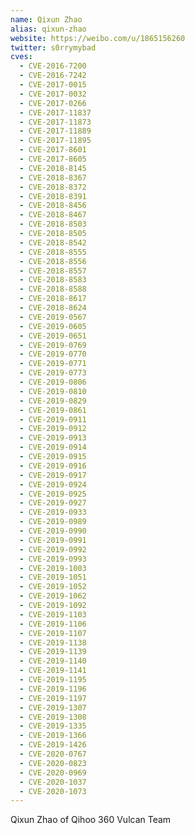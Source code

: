 ```yaml
---
name: Qixun Zhao
alias: qixun-zhao
website: https://weibo.com/u/1865156260
twitter: s0rrymybad
cves:
  - CVE-2016-7200
  - CVE-2016-7242
  - CVE-2017-0015
  - CVE-2017-0032
  - CVE-2017-0266
  - CVE-2017-11837
  - CVE-2017-11873
  - CVE-2017-11889
  - CVE-2017-11895
  - CVE-2017-8601
  - CVE-2017-8605
  - CVE-2018-8145
  - CVE-2018-8367
  - CVE-2018-8372
  - CVE-2018-8391
  - CVE-2018-8456
  - CVE-2018-8467
  - CVE-2018-8503
  - CVE-2018-8505
  - CVE-2018-8542
  - CVE-2018-8555
  - CVE-2018-8556
  - CVE-2018-8557
  - CVE-2018-8583
  - CVE-2018-8588
  - CVE-2018-8617
  - CVE-2018-8624
  - CVE-2019-0567
  - CVE-2019-0605
  - CVE-2019-0651
  - CVE-2019-0769
  - CVE-2019-0770
  - CVE-2019-0771
  - CVE-2019-0773
  - CVE-2019-0806
  - CVE-2019-0810
  - CVE-2019-0829
  - CVE-2019-0861
  - CVE-2019-0911
  - CVE-2019-0912
  - CVE-2019-0913
  - CVE-2019-0914
  - CVE-2019-0915
  - CVE-2019-0916
  - CVE-2019-0917
  - CVE-2019-0924
  - CVE-2019-0925
  - CVE-2019-0927
  - CVE-2019-0933
  - CVE-2019-0989
  - CVE-2019-0990
  - CVE-2019-0991
  - CVE-2019-0992
  - CVE-2019-0993
  - CVE-2019-1003
  - CVE-2019-1051
  - CVE-2019-1052
  - CVE-2019-1062
  - CVE-2019-1092
  - CVE-2019-1103
  - CVE-2019-1106
  - CVE-2019-1107
  - CVE-2019-1138
  - CVE-2019-1139
  - CVE-2019-1140
  - CVE-2019-1141
  - CVE-2019-1195
  - CVE-2019-1196
  - CVE-2019-1197
  - CVE-2019-1307
  - CVE-2019-1308
  - CVE-2019-1335
  - CVE-2019-1366
  - CVE-2019-1426
  - CVE-2020-0767
  - CVE-2020-0823
  - CVE-2020-0969
  - CVE-2020-1037
  - CVE-2020-1073
---
```

Qixun Zhao of Qihoo 360 Vulcan Team
